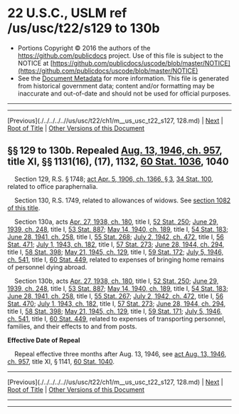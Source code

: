 ---
---

# 22 U.S.C., USLM ref /us/usc/t22/s129 to 130b

* Portions Copyright © 2016 the authors of the https://github.com/publicdocs project.
  Use of this file is subject to the NOTICE at [https://github.com/publicdocs/uscode/blob/master/NOTICE](https://github.com/publicdocs/uscode/blob/master/NOTICE)
* See the [Document Metadata](././../../../..//README.md) for more information.
  This file is generated from historical government data; content and/or formatting may be inaccurate and out-of-date and should not be used for official purposes.

----------
----------

[Previous](./../../../..//us/usc/t22/ch1/m__us_usc_t22_s127, 128.md) | [Next](./../../../..//us/usc/t22/ch1/m__us_usc_t22_s131.md) | [Root of Title](./../../../../) | [Other Versions of this Document](https://publicdocs.github.io/go/links?ns=uslm&ref=%2Fus%2Fusc%2Ft22%2Fs129+to+130b)

## §§ 129 to 130b. Repealed [Aug. 13, 1946, ch. 957][/us/act/1946-08-13/ch957], title XI, §§ 1131(16), (17), 1132, [60 Stat. 1036][/us/stat/60/1036], 1040

    Section 129, R.S. § 1748; [act Apr. 5, 1906, ch. 1366, § 3][/us/act/1906-04-05/ch1366/s3], [34 Stat. 100][/us/stat/34/100], related to office paraphernalia.

    Section 130, R.S. 1749, related to allowances of widows. See [section 1082 of this title][/us/usc/t22/s1082].

    Section 130a, acts [Apr. 27, 1938, ch. 180][/us/act/1938-04-27/ch180], title I, [52 Stat. 250][/us/stat/52/250]; [June 29, 1939, ch. 248][/us/act/1939-06-29/ch248], title I, [53 Stat. 887][/us/stat/53/887]; [May 14, 1940, ch. 189][/us/act/1940-05-14/ch189], title I, [54 Stat. 183][/us/stat/54/183]; [June 28, 1941, ch. 258][/us/act/1941-06-28/ch258], title I, [55 Stat. 268][/us/stat/55/268]; [July 2, 1942, ch. 472][/us/act/1942-07-02/ch472], title I, [56 Stat. 471][/us/stat/56/471]; [July 1, 1943, ch. 182][/us/act/1943-07-01/ch182], title I, [57 Stat. 273][/us/stat/57/273]; [June 28, 1944, ch. 294][/us/act/1944-06-28/ch294], title I, [58 Stat. 398][/us/stat/58/398]; [May 21, 1945, ch. 129][/us/act/1945-05-21/ch129], title I, [59 Stat. 172][/us/stat/59/172]; [July 5, 1946, ch. 541][/us/act/1946-07-05/ch541], title I, [60 Stat. 449][/us/stat/60/449], related to expenses of bringing home remains of personnel dying abroad.

    Section 130b, acts [Apr. 27, 1938, ch. 180][/us/act/1938-04-27/ch180], title I, [52 Stat. 250][/us/stat/52/250]; [June 29, 1939, ch. 248][/us/act/1939-06-29/ch248], title I, [53 Stat. 887][/us/stat/53/887]; [May 14, 1940, ch. 189][/us/act/1940-05-14/ch189], title I, [54 Stat. 183][/us/stat/54/183]; [June 28, 1941, ch. 258][/us/act/1941-06-28/ch258], title I, [55 Stat. 267][/us/stat/55/267]; [July 2, 1942, ch. 472][/us/act/1942-07-02/ch472], title I, [56 Stat. 470][/us/stat/56/470]; [July 1, 1943, ch. 182][/us/act/1943-07-01/ch182], title I, [57 Stat. 273][/us/stat/57/273]; [June 28, 1944, ch. 294][/us/act/1944-06-28/ch294], title I, [58 Stat. 398][/us/stat/58/398]; [May 21, 1945, ch. 129][/us/act/1945-05-21/ch129], title I, [59 Stat. 171][/us/stat/59/171]; [July 5, 1946, ch. 541][/us/act/1946-07-05/ch541], title I, [60 Stat. 449][/us/stat/60/449], related to expenses of transporting personnel, families, and their effects to and from posts.

 __Effective Date of Repeal__ 

    Repeal effective three months after Aug. 13, 1946, see [act Aug. 13, 1946, ch. 957][/us/act/1946-08-13/ch957], title XI, § 1141, [60 Stat. 1040][/us/stat/60/1040].

----------

[Previous](./../../../..//us/usc/t22/ch1/m__us_usc_t22_s127, 128.md) | [Next](./../../../..//us/usc/t22/ch1/m__us_usc_t22_s131.md) | [Root of Title](./../../../../) | [Other Versions of this Document](https://publicdocs.github.io/go/links?ns=uslm&ref=%2Fus%2Fusc%2Ft22%2Fs129+to+130b)

----------
----------

[/us/act/1946-08-13/ch957]: https://publicdocs.github.io/go/links?ns=uslm&ref=%2Fus%2Fact%2F1946-08-13%2Fch957
[/us/stat/60/1036]: https://publicdocs.github.io/go/links?ns=uslm&ref=%2Fus%2Fstat%2F60%2F1036
[/us/act/1906-04-05/ch1366/s3]: https://publicdocs.github.io/go/links?ns=uslm&ref=%2Fus%2Fact%2F1906-04-05%2Fch1366%2Fs3
[/us/stat/34/100]: https://publicdocs.github.io/go/links?ns=uslm&ref=%2Fus%2Fstat%2F34%2F100
[/us/usc/t22/s1082]: https://publicdocs.github.io/go/links?ns=uslm&ref=%2Fus%2Fusc%2Ft22%2Fs1082
[/us/act/1938-04-27/ch180]: https://publicdocs.github.io/go/links?ns=uslm&ref=%2Fus%2Fact%2F1938-04-27%2Fch180
[/us/stat/52/250]: https://publicdocs.github.io/go/links?ns=uslm&ref=%2Fus%2Fstat%2F52%2F250
[/us/act/1939-06-29/ch248]: https://publicdocs.github.io/go/links?ns=uslm&ref=%2Fus%2Fact%2F1939-06-29%2Fch248
[/us/stat/53/887]: https://publicdocs.github.io/go/links?ns=uslm&ref=%2Fus%2Fstat%2F53%2F887
[/us/act/1940-05-14/ch189]: https://publicdocs.github.io/go/links?ns=uslm&ref=%2Fus%2Fact%2F1940-05-14%2Fch189
[/us/stat/54/183]: https://publicdocs.github.io/go/links?ns=uslm&ref=%2Fus%2Fstat%2F54%2F183
[/us/act/1941-06-28/ch258]: https://publicdocs.github.io/go/links?ns=uslm&ref=%2Fus%2Fact%2F1941-06-28%2Fch258
[/us/stat/55/268]: https://publicdocs.github.io/go/links?ns=uslm&ref=%2Fus%2Fstat%2F55%2F268
[/us/act/1942-07-02/ch472]: https://publicdocs.github.io/go/links?ns=uslm&ref=%2Fus%2Fact%2F1942-07-02%2Fch472
[/us/stat/56/471]: https://publicdocs.github.io/go/links?ns=uslm&ref=%2Fus%2Fstat%2F56%2F471
[/us/act/1943-07-01/ch182]: https://publicdocs.github.io/go/links?ns=uslm&ref=%2Fus%2Fact%2F1943-07-01%2Fch182
[/us/stat/57/273]: https://publicdocs.github.io/go/links?ns=uslm&ref=%2Fus%2Fstat%2F57%2F273
[/us/act/1944-06-28/ch294]: https://publicdocs.github.io/go/links?ns=uslm&ref=%2Fus%2Fact%2F1944-06-28%2Fch294
[/us/stat/58/398]: https://publicdocs.github.io/go/links?ns=uslm&ref=%2Fus%2Fstat%2F58%2F398
[/us/act/1945-05-21/ch129]: https://publicdocs.github.io/go/links?ns=uslm&ref=%2Fus%2Fact%2F1945-05-21%2Fch129
[/us/stat/59/172]: https://publicdocs.github.io/go/links?ns=uslm&ref=%2Fus%2Fstat%2F59%2F172
[/us/act/1946-07-05/ch541]: https://publicdocs.github.io/go/links?ns=uslm&ref=%2Fus%2Fact%2F1946-07-05%2Fch541
[/us/stat/60/449]: https://publicdocs.github.io/go/links?ns=uslm&ref=%2Fus%2Fstat%2F60%2F449
[/us/act/1938-04-27/ch180]: https://publicdocs.github.io/go/links?ns=uslm&ref=%2Fus%2Fact%2F1938-04-27%2Fch180
[/us/stat/52/250]: https://publicdocs.github.io/go/links?ns=uslm&ref=%2Fus%2Fstat%2F52%2F250
[/us/act/1939-06-29/ch248]: https://publicdocs.github.io/go/links?ns=uslm&ref=%2Fus%2Fact%2F1939-06-29%2Fch248
[/us/stat/53/887]: https://publicdocs.github.io/go/links?ns=uslm&ref=%2Fus%2Fstat%2F53%2F887
[/us/act/1940-05-14/ch189]: https://publicdocs.github.io/go/links?ns=uslm&ref=%2Fus%2Fact%2F1940-05-14%2Fch189
[/us/stat/54/183]: https://publicdocs.github.io/go/links?ns=uslm&ref=%2Fus%2Fstat%2F54%2F183
[/us/act/1941-06-28/ch258]: https://publicdocs.github.io/go/links?ns=uslm&ref=%2Fus%2Fact%2F1941-06-28%2Fch258
[/us/stat/55/267]: https://publicdocs.github.io/go/links?ns=uslm&ref=%2Fus%2Fstat%2F55%2F267
[/us/act/1942-07-02/ch472]: https://publicdocs.github.io/go/links?ns=uslm&ref=%2Fus%2Fact%2F1942-07-02%2Fch472
[/us/stat/56/470]: https://publicdocs.github.io/go/links?ns=uslm&ref=%2Fus%2Fstat%2F56%2F470
[/us/act/1943-07-01/ch182]: https://publicdocs.github.io/go/links?ns=uslm&ref=%2Fus%2Fact%2F1943-07-01%2Fch182
[/us/stat/57/273]: https://publicdocs.github.io/go/links?ns=uslm&ref=%2Fus%2Fstat%2F57%2F273
[/us/act/1944-06-28/ch294]: https://publicdocs.github.io/go/links?ns=uslm&ref=%2Fus%2Fact%2F1944-06-28%2Fch294
[/us/stat/58/398]: https://publicdocs.github.io/go/links?ns=uslm&ref=%2Fus%2Fstat%2F58%2F398
[/us/act/1945-05-21/ch129]: https://publicdocs.github.io/go/links?ns=uslm&ref=%2Fus%2Fact%2F1945-05-21%2Fch129
[/us/stat/59/171]: https://publicdocs.github.io/go/links?ns=uslm&ref=%2Fus%2Fstat%2F59%2F171
[/us/act/1946-07-05/ch541]: https://publicdocs.github.io/go/links?ns=uslm&ref=%2Fus%2Fact%2F1946-07-05%2Fch541
[/us/stat/60/449]: https://publicdocs.github.io/go/links?ns=uslm&ref=%2Fus%2Fstat%2F60%2F449
[/us/act/1946-08-13/ch957]: https://publicdocs.github.io/go/links?ns=uslm&ref=%2Fus%2Fact%2F1946-08-13%2Fch957
[/us/stat/60/1040]: https://publicdocs.github.io/go/links?ns=uslm&ref=%2Fus%2Fstat%2F60%2F1040



